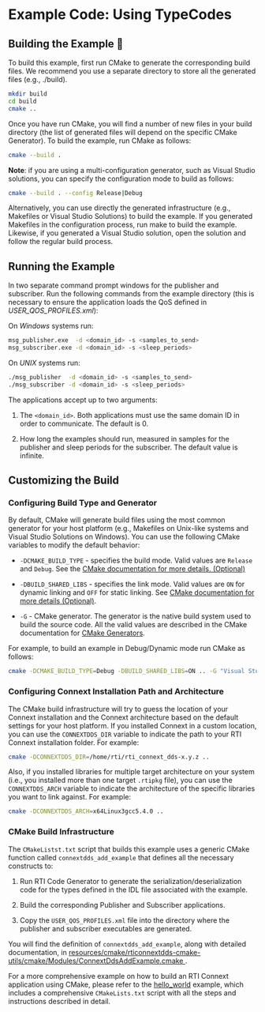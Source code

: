 # Example Code: Using TypeCodes

## Building the Example :wrench:

To build this example, first run CMake to generate the corresponding build
files. We recommend you use a separate directory to store all the generated
files (e.g., ./build).

```sh
mkdir build
cd build
cmake ..
```

Once you have run CMake, you will find a number of new files in your build
directory (the list of generated files will depend on the specific CMake
Generator). To build the example, run CMake as follows:

```sh
cmake --build .
```

**Note**: if you are using a multi-configuration generator, such as Visual
Studio solutions, you can specify the configuration mode to build as follows:

```sh
cmake --build . --config Release|Debug
```

Alternatively, you can use directly the generated infrastructure (e.g.,
Makefiles or Visual Studio Solutions) to build the example. If you generated
Makefiles in the configuration process, run make to build the example. Likewise,
if you generated a Visual Studio solution, open the solution and follow the
regular build process.

## Running the Example

In two separate command prompt windows for the publisher and subscriber. Run the
following commands from the example directory (this is necessary to ensure the
application loads the QoS defined in *USER_QOS_PROFILES.xml*):

On *Windows* systems run:

```sh
msg_publisher.exe  -d <domain_id> -s <samples_to_send>
msg_subscriber.exe -d <domain_id> -s <sleep_periods>
```

On *UNIX* systems run:

```sh
./msg_publisher  -d <domain_id> -s <samples_to_send>
./msg_subscriber -d <domain_id> -s <sleep_periods>
```

The applications accept up to two arguments:

1.  The `<domain_id>`. Both applications must use the same domain ID in order to
    communicate. The default is 0.

2.  How long the examples should run, measured in samples for the publisher and
    sleep periods for the subscriber. The default value is infinite.

## Customizing the Build

### Configuring Build Type and Generator

By default, CMake will generate build files using the most common generator for
your host platform (e.g., Makefiles on Unix-like systems and Visual Studio
Solutions on Windows). You can use the following CMake variables to modify the
default behavior:

-   `-DCMAKE_BUILD_TYPE` - specifies the build mode. Valid values are `Release`
    and `Debug`. See the [CMake documentation for more details.
    (Optional)](https://cmake.org/cmake/help/latest/variable/CMAKE_BUILD_TYPE.html)

-   `-DBUILD_SHARED_LIBS` - specifies the link mode. Valid values are `ON` for
    dynamic linking and `OFF` for static linking. See [CMake documentation for
    more details
    (Optional)](https://cmake.org/cmake/help/latest/variable/BUILD_SHARED_LIBS.html).
-   `-G` - CMake generator. The generator is the native build system used to
    build the source code. All the valid values are described in the CMake
    documentation for [CMake
    Generators](https://cmake.org/cmake/help/latest/manual/cmake-generators.7.html).

For example, to build an example in Debug/Dynamic mode run CMake as follows:

```sh
cmake -DCMAKE_BUILD_TYPE=Debug -DBUILD_SHARED_LIBS=ON .. -G "Visual Studio 15 2017" -A x64
```

### Configuring Connext Installation Path and Architecture

The CMake build infrastructure will try to guess the location of your Connext
installation and the Connext architecture based on the default settings
for your host platform. If you installed Connext in a custom location, you
can use the `CONNEXTDDS_DIR` variable to indicate the path to your RTI Connext
installation folder. For example:

```sh
cmake -DCONNEXTDDS_DIR=/home/rti/rti_connext_dds-x.y.z ..
```

Also, if you installed libraries for multiple target architecture on your system
(i.e., you installed more than one target `.rtipkg` file), you can use the
`CONNEXTDDS_ARCH` variable to indicate the architecture of the specific libraries
you want to link against. For example:

```sh
cmake -DCONNEXTDDS_ARCH=x64Linux3gcc5.4.0 ..
```

### CMake Build Infrastructure

The `CMakeListst.txt` script that builds this example uses a generic CMake
function called `connextdds_add_example` that defines all the necessary constructs
to:

1.  Run RTI Code Generator to generate the serialization/deserialization code
    for the types defined in the IDL file associated with the example.

2.  Build the corresponding Publisher and Subscriber applications.

3.  Copy the `USER_QOS_PROFILES.xml` file into the directory where the publisher
    and subscriber executables are generated.

You will find the definition of `connextdds_add_example`, along with detailed
documentation, in
[resources/cmake/rticonnextdds-cmake-utils/cmake/Modules/ConnextDdsAddExample.cmake
](https://github.com/rticommunity/rticonnextdds-cmake-utils/blob/main/cmake/Modules/ConnextDdsAddExample.cmake).

For a more comprehensive example on how to build an RTI Connext application
using CMake, please refer to the
[hello_world](../../../connext_dds/build_systems/cmake/) example, which includes
a comprehensive `CMakeLists.txt` script with all the steps and instructions
described in detail.

